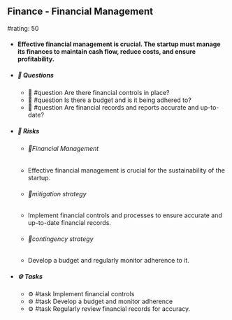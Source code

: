 ## Finance - Financial Management
#rating: 50
- #### Effective financial management is crucial. The startup must manage its finances to maintain cash flow, reduce costs, and ensure profitability.
- ##### 💭 Questions
  - 💭 #question Are there financial controls in place?
  - 💭 #question Is there a budget and is it being adhered to?
  - 💭 #question Are financial records and reports accurate and up-to-date?
- ##### 🚨 Risks

  - ###### 🚨Financial Management
  - Effective financial management is crucial for the sustainability of the startup.
  - ###### 🚨mitigation strategy
  - Implement financial controls and processes to ensure accurate and up-to-date financial records.
  - ###### 🚨contingency strategy
  - Develop a budget and regularly monitor adherence to it.
- ##### ⚙️ Tasks
  - ⚙️ #task Implement financial controls
  - ⚙️ #task  Develop a budget and monitor adherence
  - ⚙️ #task  Regularly review financial records for accuracy.


